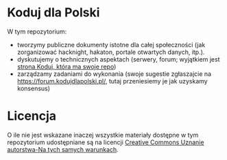 # Koduj dla Polski

W tym repozytorium:

- tworzymy publiczne dokumenty istotne dla całej społeczności (jak zorganizować hacknight, hakaton, portale otwartych danych, itp.). 
- dyskutujemy o technicznych aspektach (serwery, forum; wyjątkiem jest [strona Koduj, która ma swoje repo](https://github.com/epforgpl/web-kodujdlapolski.pl/))
- zarządzamy zadaniami do wykonania (swoje sugestie zgłaszajcie na https://forum.kodujdlapolski.pl/, tutaj przeniesiemy je jak uzyskamy konsensus) 

# Licencja

O ile nie jest wskazane inaczej wszystkie materiały dostępne w tym repozytorium udostępniane są na licencji [Creative Commons Uznanie autorstwa-Na tych samych warunkach](https://creativecommons.org/licenses/by-sa/3.0/pl/).
